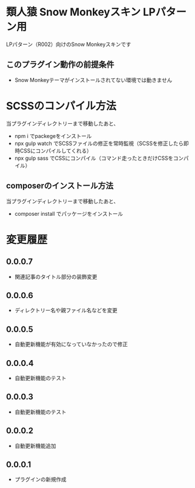 # 類人猿 Snow Monkeyスキン LPパターン用
LPパターン（R002）向けのSnow Monkeyスキンです

## このプラグイン動作の前提条件
- Snow Monkeyテーマがインストールされてない環境では動きません

# SCSSのコンパイル方法
当プラグインディレクトリーまで移動したあと、

- npm i でpackegeをインストール
- npx gulp watch でSCSSファイルの修正を常時監視（SCSSを修正したら即時CSSにコンパイルしてくれる）
- npx gulp sass でCSSにコンパイル（コマンド走ったときだけCSSをコンパイル）

## composerのインストール方法
当プラグインディレクトリーまで移動したあと、

- composer install でパッケージをインストール

# 変更履歴
## 0.0.0.7
- 関連記事のタイトル部分の装飾変更

## 0.0.0.6
- ディレクトリー名や親ファイル名などを変更

## 0.0.0.5
- 自動更新機能が有効になっていなかったので修正

## 0.0.0.4
- 自動更新機能のテスト

## 0.0.0.3
- 自動更新機能のテスト

## 0.0.0.2
- 自動更新機能追加

## 0.0.0.1
- プラグインの新規作成